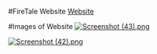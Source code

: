 #FireTale Website
[Website](http://firetale.azurewebsites.net/)

#Images of Website
[![Screenshot (43).png](https://s19.postimg.org/5p5ror183/Screenshot_43.png)](https://postimg.org/image/qm1ztez8v/)

[![Screenshot (42).png](https://s19.postimg.org/6da0tyak3/Screenshot_42.png)](https://postimg.org/image/j4o70gkbz/)
